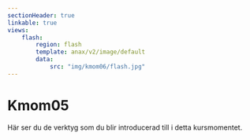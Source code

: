 ```yaml
---
sectionHeader: true
linkable: true
views:
    flash:
        region: flash
        template: anax/v2/image/default
        data:
            src: "img/kmom06/flash.jpg"
---
```

Kmom05
=========================

Här ser du de verktyg som du blir introducerad till i detta kursmomentet.
